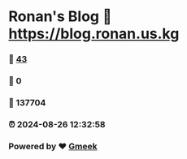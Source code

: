 # Ronan's Blog :link: https://blog.ronan.us.kg 
### :page_facing_up: [43](https://blog.ronan.us.kg/tag.html) 
### :speech_balloon: 0 
### :hibiscus: 137704 
### :alarm_clock: 2024-08-26 12:32:58 
### Powered by :heart: [Gmeek](https://github.com/Meekdai/Gmeek)

